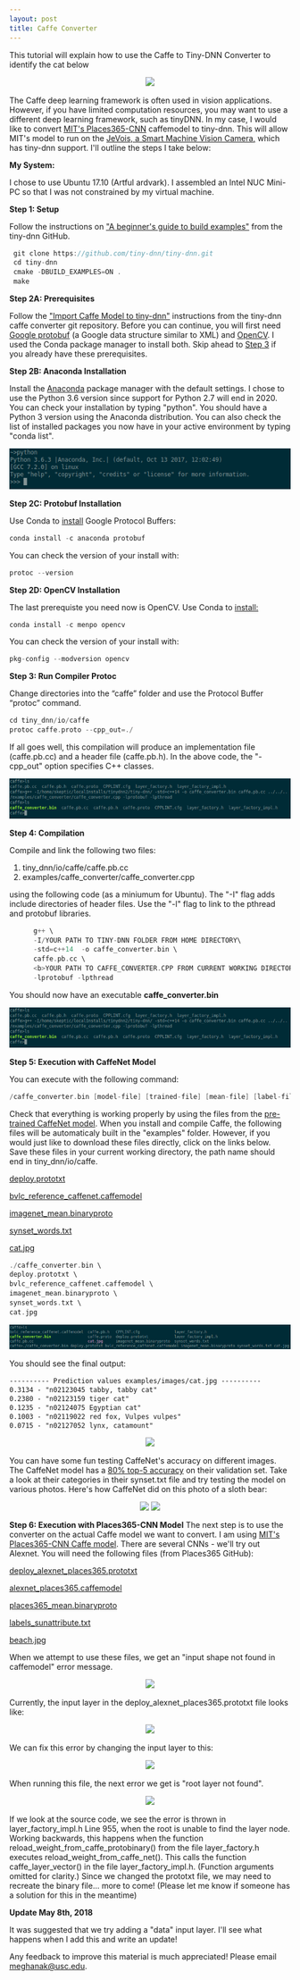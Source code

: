 ```yaml
---
layout: post
title: Caffe Converter
---
```


This tutorial will explain how to use the Caffe to Tiny-DNN Converter to identify the cat below
<p align = "center">
	<img src= "https://raw.githubusercontent.com/Me-ghana/old-site/master/caffeConvert/cat.jpg">
</p>

The Caffe deep learning framework is often used in vision applications. However, if you have limited computation resources, you may want to use a different deep learning framework, such as tinyDNN. In my case, I would like to convert <a href = "https://github.com/CSAILVision/places365" target = "_blank"> MIT's Places365-CNN</a> caffemodel to tiny-dnn. This will allow MIT's model to run on the <a href = "http://jevois.org/" target="_blank">JeVois, a Smart Machine Vision Camera,</a> which has tiny-dnn support. I'll outline the steps I take below:

**My System:**

I chose to use Ubuntu 17.10 (Artful ardvark).  I assembled an Intel NUC Mini-PC so that I was not constrained by my virtual machine. 


**Step 1: Setup**

 Follow the instructions on <a href = "https://github.com/tiny-dnn/tiny-dnn/wiki/A-beginner's-guide-to-build-examples" target = "_blank">"A beginner's guide to build examples"</a> from the tiny-dnn GitHub.
 ```c++
  git clone https://github.com/tiny-dnn/tiny-dnn.git
  cd tiny-dnn
  cmake -DBUILD_EXAMPLES=ON .
  make
```

**Step 2A: Prerequisites**

Follow the <a href="https://github.com/tiny-dnn/tiny-dnn/tree/master/examples/caffe_converter" target = "_blank">"Import Caffe Model to tiny-dnn"</a> instructions from the tiny-dnn caffe converter git repository.  Before you can continue, you will first need <a href="https://developers.google.com/protocol-buffers/" target ="_blank">Google protobuf</a> (a Google data structure similar to XML) and <a href ="https://opencv.org/" target = "_blank">OpenCV</a>.  I used the Conda package manager to install both.  Skip ahead to <a href="#3">Step 3</a> if you already have these prerequisites.  


**Step 2B: Anaconda Installation**

Install the <a href ="https://www.anaconda.com/download/#macos" target ="_blank">Anaconda</a> package manager with the default settings. I chose to use the Python 3.6 version since support for Python 2.7 will end in 2020. <!--As a result, we will have to make a few changes to Caffe models later on.--> You can check your installation by typing "python". You should have a Python 3 version using the Anaconda distribution. You can also check the list of installed packages you now have in your active environment by typing "conda list".

<p align = "center">
	<img src= "https://raw.githubusercontent.com/Me-ghana/Me-ghana.github.io/master/images/CaffeConverter/condaPython.png">
<!--		<div align = "center">
			<figcaption></figcaption>
		</div>-->
</p>


**Step 2C: Protobuf Installation**

Use Conda to <a href = "https://anaconda.org/anaconda/protobuf" target = "_blank">install</a> Google Protocol Buffers: 
```c++ 
conda install -c anaconda protobuf
```
You can check the version of your install with:
```c++
protoc --version
```


**Step 2D: OpenCV Installation**

The last prerequiste you need now is OpenCV.  Use Conda to <a href = "https://anaconda.org/menpo/opencv" target = "_blank">install:</a>
```c++
conda install -c menpo opencv
```
You can check the version of your install with:
```c++
pkg-config --modversion opencv
```


**Step 3: Run Compiler Protoc**

Change directories into the “caffe” folder and use the Protocol Buffer “protoc” command.  
```c++
cd tiny_dnn/io/caffe
protoc caffe.proto --cpp_out=./
```
If all goes well, this compilation will produce an implementation file (caffe.pb.cc) and a header file (caffe.pb.h). In the above code, the "-cpp_out" option specifies C++ classes.

<p align = "center">
<img  src = "https://raw.githubusercontent.com/Me-ghana/Me-ghana.github.io/master/images/CaffeConverter/compile.png" >
</p>


**Step 4: Compilation**

Compile and link the following two files: 

1. tiny_dnn/io/caffe/caffe.pb.cc
2. examples/caffe_converter/caffe_converter.cpp

using the following code (as a miniumum for Ubuntu). The "-I" flag adds include directories of header files.  Use the "-l" flag to link to the pthread and protobuf libraries.  
```c++
      g++ \
      -I/YOUR PATH TO TINY-DNN FOLDER FROM HOME DIRECTORY\
      -std=c++14  -o caffe_converter.bin \
      caffe.pb.cc \
      <b>YOUR PATH TO CAFFE_CONVERTER.CPP FROM CURRENT WORKING DIRECTORY \
      -lprotobuf -lpthread 
```
You should now have an executable **caffe_converter.bin**
<p align = "center">
    <img  src = "https://raw.githubusercontent.com/Me-ghana/Me-ghana.github.io/master/images/CaffeConverter/compile.png">
</p> 


**Step 5: Execution with CaffeNet Model**

You can execute with the following command:
```c++
/caffe_converter.bin [model-file] [trained-file] [mean-file] [label-file] [img-file]
```
Check that everything is working properly by using the files from the <a href = "https://github.com/BVLC/caffe/tree/master/examples/cpp_classification" target = "_blank">pre-trained CaffeNet model</a>.  When you install and compile Caffe, the following files will be automaticaly built in the "examples" folder.  However, if you would just like to download these files directly, click on the links below.  Save these files in your current working directory, the path name should end in tiny_dnn/io/caffe.

<a href = "https://github.com/Me-ghana/old-site/blob/master/caffeConvert/deploy.prototxt" download>deploy.prototxt</a> 

<a href = "http://dl.caffe.berkeleyvision.org/bvlc_reference_caffenet.caffemodel" download>bvlc_reference_caffenet.caffemodel </a>

<a href = "https://github.com/Me-ghana/old-site/blob/master/caffeConvert/imagenet_mean.binaryproto" download>imagenet_mean.binaryproto</a>

<a href = "https://github.com/Me-ghana/old-site/blob/master/caffeConvert/synset_words.txt" download>synset_words.txt</a> 

<a href="https://raw.githubusercontent.com/Me-ghana/old-site/master/caffeConvert/cat.jpg" download>cat.jpg</a> 

```c++
./caffe_converter.bin \ 
deploy.prototxt \ 
bvlc_reference_caffenet.caffemodel \ 
imagenet_mean.binaryproto \ 
synset_words.txt \ 
cat.jpg 
```

<p align = "center">
<img  src = "https://raw.githubusercontent.com/Me-ghana/Me-ghana.github.io/master/images/CaffeConverter/run.png">
</p> 

You should see the final output: <br>
```
---------- Prediction values examples/images/cat.jpg ----------
0.3134 - "n02123045 tabby, tabby cat"
0.2380 - "n02123159 tiger cat"
0.1235 - "n02124075 Egyptian cat"
0.1003 - "n02119022 red fox, Vulpes vulpes"
0.0715 - "n02127052 lynx, catamount"
```
<p align = "center">    
	<img  src = "https://raw.githubusercontent.com/Me-ghana/old-site/master/caffeConvert/results.png">
</p> 

You can have some fun testing CaffeNet's accuracy on different images.  The CaffeNet model has a <a href = "https://github.com/BVLC/caffe/tree/master/models/bvlc_reference_caffenet" target = "_blank">80% top-5 accuracy</a> on their validation set.  Take a look at their categories in their synset.txt file and try testing the model on various photos.  Here's how CaffeNet did on this photo of a sloth bear: 

<p align = "center">
    <img  src = "https://raw.githubusercontent.com/Me-ghana/old-site/master/caffeConvert/Sloth-Bear.png">
	<img  src = "https://raw.githubusercontent.com/Me-ghana/old-site/master/caffeConvert/slothbear.png"> 
</p> 


**Step 6: Execution with Places365-CNN Model**
The next step is to use the converter on the actual Caffe model we want to convert.  I am using <a href = "https://github.com/CSAILVision/places365" target = "_blank">MIT's Places365-CNN Caffe model</a>. There are several CNNs - we'll try out Alexnet. You will need the following files (from Places365 GitHub):

<a href = "https://github.com/Me-ghana/old-site/tree/master/caffeConvert/deploy_alexnet_places365.prototxt" download>deploy_alexnet_places365.prototxt</a> 

<a href = "http://places2.csail.mit.edu/models_places365/googlenet_places365.caffemodel" download>alexnet_places365.caffemodel </a> 

<a href = "https://github.com/Me-ghana/old-site/tree/master/caffeConvert/places365CNN_mean.binaryproto" download>places365_mean.binaryproto</a>

<a href = "https://github.com/Me-ghana/old-site/tree/master/caffeConvert/labels_sunattribute.txt" download>labels_sunattribute.txt</a> 

<a href="https://github.com/Me-ghana/old-site/tree/master/caffeConvert/beach.jpg" download>beach.jpg</a> 

When we attempt to use these files, we get an "input shape not found in caffemodel" error message.
<p align = "center">
<img  src = "https://raw.githubusercontent.com/Me-ghana/old-site/master/caffeConvert/inputshape.png"> 
</p>
Currently, the input layer in the deploy_alexnet_places365.prototxt file looks like:
<p align = "center">
<img  src = "https://raw.githubusercontent.com/Me-ghana/old-site/master/caffeConvert/beforeLayerChange.png"> 
</p> 
We can fix this error by changing the input layer to this:   
<p align = "center">
<img  src = "https://raw.githubusercontent.com/Me-ghana/old-site/master/caffeConvert/afterLayerChange.png"> 
</p> 

When running this file, the next error we get is "root layer not found".
<p align = "center">
<img  src = "https://raw.githubusercontent.com/Me-ghana/old-site/master/caffeConvert/error1.png"> 
</p>
    

If we look at the source code, we see the error is thrown in layer_factory_impl.h Line 955, when the root is unable to find the layer node.  Working backwards, this happens when the function reload_weight_from_caffe_protobinary() from the file layer_factory.h executes reload_weight_from_caffe_net(). This calls the function caffe_layer_vector() in the file layer_factory_impl.h. (Function arguments omitted for clarity.)  Since we changed the prototxt file, we may need to recreate the binary file... more to come! (Please let me know if someone has a solution for this in the meantime) 

**Update May 8th, 2018**

It was suggested that we try adding a "data" input layer.  I'll see what happens when I add this and write an update!

Any feedback to improve this material is much appreciated! Please email meghanak@usc.edu.

